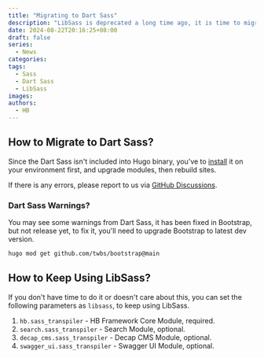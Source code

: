 ```yaml
---
title: "Migrating to Dart Sass"
description: "LibSass is deprecated a long time ago, it is time to migrate to Dart Sass."
date: 2024-08-22T20:16:25+08:00
draft: false
series:
  - News
categories:
tags:
  - Sass
  - Dart Sass
  - LibSass
images:
authors:
  - HB
---
```


## How to Migrate to Dart Sass?

Since the Dart Sass isn't included into Hugo binary, you've to [install](https://sass-lang.com/install/) it on your environment first, and upgrade modules, then rebuild sites.

If there is any errors, please report to us via [GitHub Discussions](https://github.com/orgs/hbstack/discussions).

### Dart Sass Warnings?

You may see some warnings from Dart Sass, it has been fixed in Bootstrap, but not release yet, to fix it, you'll need to upgrade Bootstrap to latest dev version.

```sh
hugo mod get github.com/twbs/bootstrap@main
```

## How to Keep Using LibSass?

If you don't have time to do it or doesn't care about this, you can set the following parameters as `libsass`, to keep using LibSass.

1. `hb.sass_transpiler` - HB Framework Core Module, required.
2. `search.sass_transpiler` - Search Module, optional.
3. `decap_cms.sass_transpiler` - Decap CMS Module, optional.
4. `swagger_ui.sass_transpiler` - Swagger UI Module, optional.
